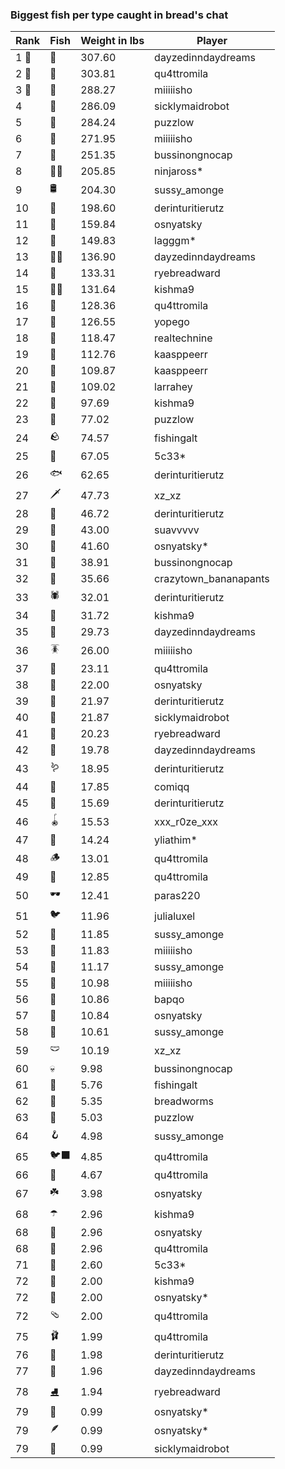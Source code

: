 ### Biggest fish per type caught in bread's chat
| Rank | Fish | Weight in lbs | Player |
|------|--------|-----------|---------|
| 1 🥇  | 🦑 | 307.60 | dayzedinndaydreams |
| 2 🥈  | 🐳 | 303.81 | qu4ttromila |
| 3 🥉  | 🦈 | 288.27 | miiiiisho |
| 4  | 🦕 | 286.09 | sicklymaidrobot |
| 5  | 🐉 | 284.24 | puzzlow |
| 6  | 🐍 | 271.95 | miiiiisho |
| 7  | 🐢 | 251.35 | bussinongnocap |
| 8  | 🐻‍❄ | 205.85 | ninjaross* |
| 9  | 🛢️ | 204.30 | sussy_amonge |
| 10  | 🐙 | 198.60 | derinturitierutz |
| 11  | 🐋 | 159.84 | osnyatsky |
| 12  | 🐊 | 149.83 | lagggm* |
| 13  | 🧜‍♀️ | 136.90 | dayzedinndaydreams |
| 14  | 🦭 | 133.31 | ryebreadward |
| 15  | 🧞‍♂ | 131.64 | kishma9 |
| 16  | 🦪 | 128.36 | qu4ttromila |
| 17  | 🦞 | 126.55 | yopego |
| 18  | 🧟 | 118.47 | realtechnine |
| 19  | 🐬 | 112.76 | kaasppeerr |
| 20  | 📱 | 109.87 | kaasppeerr |
| 21  | 🦇 | 109.02 | larrahey |
| 22  | 🪸 | 97.69 | kishma9 |
| 23  | 👑 | 77.02 | puzzlow |
| 24  | 🪨 | 74.57 | fishingalt |
| 25  | 🦐 | 67.05 | 5c33* |
| 26  | 🐟 | 62.65 | derinturitierutz |
| 27  | 🗡️ | 47.73 | xz_xz |
| 28  | 🐸 | 46.72 | derinturitierutz |
| 29  | 🦫 | 43.00 | suavvvvv |
| 30  | 🐧 | 41.60 | osnyatsky* |
| 31  | 🦀 | 38.91 | bussinongnocap |
| 32  | 🐡 | 35.66 | crazytown_bananapants |
| 33  | 🕷️ | 32.01 | derinturitierutz |
| 34  | 🥒 | 31.72 | kishma9 |
| 35  | 🧽 | 29.73 | dayzedinndaydreams |
| 36  | 🪳 | 26.00 | miiiiisho |
| 37  | 🎰 | 23.11 | qu4ttromila |
| 38  | 🦠 | 22.00 | osnyatsky |
| 39  | 🐠 | 21.97 | derinturitierutz |
| 40  | 🪼 | 21.87 | sicklymaidrobot |
| 41  | 🧭 | 20.23 | ryebreadward |
| 42  | 🦦 | 19.78 | dayzedinndaydreams |
| 43  | 🪱 | 18.95 | derinturitierutz |
| 44  | 🍄 | 17.85 | comiqq |
| 45  | 🦆 | 15.69 | derinturitierutz |
| 46  | 🪀 | 15.53 | xxx_r0ze_xxx |
| 47  | 🐌 | 14.24 | yliathim* |
| 48  | 🪵 | 13.01 | qu4ttromila |
| 49  | 🎱 | 12.85 | qu4ttromila |
| 50  | 🕶️ | 12.41 | paras220 |
| 51  | 🐦 | 11.96 | julialuxel |
| 52  | 👒 | 11.85 | sussy_amonge |
| 53  | 🧸 | 11.83 | miiiiisho |
| 54  | 🧃 | 11.17 | sussy_amonge |
| 55  | 🧊 | 10.98 | miiiiisho |
| 56  | 🪹 | 10.86 | bapqo |
| 57  | 🪺 | 10.84 | osnyatsky |
| 58  | 🦎 | 10.61 | sussy_amonge |
| 59  | 🩲 | 10.19 | xz_xz |
| 60  | 💀 | 9.98 | bussinongnocap |
| 61  | 🎏 | 5.76 | fishingalt |
| 62  | 🧵 | 5.35 | breadworms |
| 63  | 🐚 | 5.03 | puzzlow |
| 64  | 🪝 | 4.98 | sussy_amonge |
| 65  | 🐦‍⬛ | 4.85 | qu4ttromila |
| 66  | 🥫 | 4.67 | qu4ttromila |
| 67  | ☘️ | 3.98 | osnyatsky |
| 68  | ☂️ | 2.96 | kishma9 |
| 68  | 🌹 | 2.96 | osnyatsky |
| 68  | 🥪 | 2.96 | qu4ttromila |
| 71  | 🍬 | 2.60 | 5c33* |
| 72  | 👟 | 2.00 | kishma9 |
| 72  | 🧦 | 2.00 | osnyatsky* |
| 72  | 🩴 | 2.00 | qu4ttromila |
| 75  | 🩰 | 1.99 | qu4ttromila |
| 76  | 👢 | 1.98 | derinturitierutz |
| 77  | 🌿 | 1.96 | dayzedinndaydreams |
| 78  | ⛸️ | 1.94 | ryebreadward |
| 79  | 🧣 | 0.99 | osnyatsky* |
| 79  | 🪶 | 0.99 | osnyatsky* |
| 79  | 🧤 | 0.99 | sicklymaidrobot |
